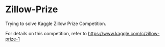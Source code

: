 # Zillow-Prize
Trying to solve Kaggle Zillow Prize Competition.

For details on this competition, refer to https://www.kaggle.com/c/zillow-prize-1
